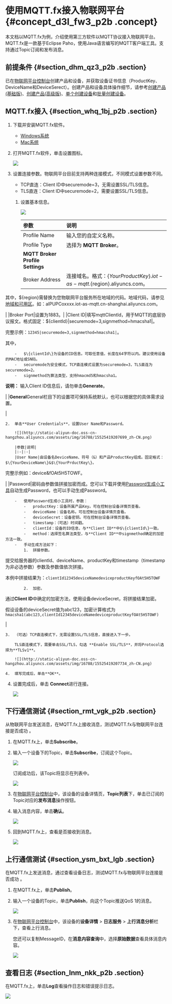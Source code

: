 # 使用MQTT.fx接入物联网平台 {#concept_d3l_fw3_p2b .concept}

本文档以MQTT.fx为例，介绍使用第三方软件以MQTT协议接入物联网平台。MQTT.fx是一款基于Eclipse Paho，使用Java语言编写的MQTT客户端工具。支持通过Topic订阅和发布消息。

## 前提条件 {#section_dhm_qz3_p2b .section}

已在[物联网平台控制台](https://iot.console.aliyun.com)创建产品和设备，并获取设备证书信息（ProductKey、DeviceName和DeviceSerect）。创建产品和设备具体操作细节，请参考[创建产品\(基础版\)](../../../../../intl.zh-CN/用户指南/产品与设备/创建产品(基础版).md#)、[创建产品\(高级版\)](../../../../../intl.zh-CN/用户指南/产品与设备/创建产品(高级版).md#)、[单个创建设备](../../../../../intl.zh-CN/用户指南/产品与设备/创建设备/单个创建设备.md#)和[批量创建设备](../../../../../intl.zh-CN/用户指南/产品与设备/创建设备/批量创建设备.md#)。

## MQTT.fx接入 {#section_whq_1bj_p2b .section}

1.  下载并安装MQTT.fx软件。
    -   [Windows系统](http://mqtt-fx.software.informer.com/download/)
    -   [Mac系统](http://macdownload.informer.com/mqtt-fx/)
2.  打开MQTT.fx软件，单击设置图标。

    ![](http://static-aliyun-doc.oss-cn-hangzhou.aliyuncs.com/assets/img/16788/15525419207694_zh-CN.png)

3.  设置连接参数。物联网平台目前支持两种连接模式，不同模式设置参数不同。
    -   TCP直连：Client ID中securemode=3，无需设置SSL/TLS信息。
    -   TLS直连：Client ID中securemode=2，需要设置SSL/TLS信息。
    1.  设置基本信息。

        ![](http://static-aliyun-doc.oss-cn-hangzhou.aliyuncs.com/assets/img/16788/15525419207698_zh-CN.png)

        |参数|说明|
        |:-|:-|
        |Profile Name|输入您的自定义名称。|
        |Profile Type|选择为 **MQTT Broker**。|
        |**MQTT Broker Profile Settings**|
        |Broker Address|连接域名。格式：$\{YourProductKey\}.iot-as-mqtt.$\{region\}.aliyuncs.com。

其中，$\{region\}需替换为您物联网平台服务所在地域的代码。地域代码，请参见[地域和可用区](https://www.alibabacloud.com/help/doc-detail/40654.htm)。如：alPUPCoxxxx.iot-as-mqtt.cn-shanghai.aliyuncs.com。

|
        |Broker Port|设置为1883。|
        |Client ID|填写mqttClientId，用于MQTT的底层协议报文。格式固定：$\{clientId\}|securemode=3,signmethod=hmacsha1|。

完整示例：`12345|securemode=3,signmethod=hmacsha1|`。

其中，

        -   $\{clientId\}为设备的ID信息。可取任意值，长度在64字符以内。建议使用设备的MAC地址或SN码。
        -   securemode为安全模式，TCP直连模式设置为securemode=3，TLS直连为securemode=2。
        -   signmethod为算法类型，支持hmacmd5和hmacsha1。
**说明：** 输入Client ID信息后，请勿单击**Generate**。

|
        |**General**General栏目下的设置项可保持系统默认，也可以根据您的具体需求设置。

|

    2.  单击**User Credentials**，设置User Name和Password。

        ![](http://static-aliyun-doc.oss-cn-hangzhou.aliyuncs.com/assets/img/16788/15525419207699_zh-CN.png)

        |参数|说明|
        |:-|:-|
        |User Name|由设备名DeviceName、符号（&）和产品ProductKey组成。固定格式：$\{YourDeviceName\}&$\{YourPrductKey\}。

完整示例如：device&fOAt5H5TOWF。

|
        |Password|密码由参数值拼接加密而成。您可以下载并使用[Password生成小工具](https://files.alicdn.com/tpsservice/88413c66e471bec826257781969d1bc7.zip)自动生成Password，也可以手动生成Password。

        -   使用Password生成小工具时，参数：
            -   productKey：设备所属产品Key。可在控制台设备详情页查看。
            -   deviceName：设备名称。可在控制台设备详情页查看。
            -   deviceSecret：设备密钥。可在控制台设备详情页查看。
            -   timestamp：（可选）时间戳。
            -   clientId：设备的ID信息，与**Client ID**中$\{clientId\}一致。
            -   method：选择签名算法类型，与**Client ID**中signmethod确定的加密方法一致。
        -   手动生成方法如下：
            1.  拼接参数。

提交给服务器的clientId、deviceName、productKey和timestamp（timestamp为非必选参数）参数及参数值依次拼接。

本例中拼接结果为：`clientId12345deviceNamedeviceproductKeyfOAt5H5TOWF`

            2.  加密。

通过**Client ID**中确定的加密方法，使用设备deviceSecret，将拼接结果加密。

假设设备的deviceSecret值为abc123，加密计算格式为`hmacsha1(abc123,clientId12345deviceNamedeviceproductKeyfOAt5H5TOWF)`

|

    3.  （可选）TCP直连模式下，无需设置SSL/TLS信息，直接进入下一步。

        TLS直连模式下，需要单击SSL/TLS，勾选 **Enable SSL/TLS**，并将Protocol选择为**TLSv1**。

        ![](http://static-aliyun-doc.oss-cn-hangzhou.aliyuncs.com/assets/img/16788/15525419207734_zh-CN.png)

    4.  填写完成后，单击**OK**。
4.  设置完成后，单击 **Connect**进行连接。

    ![](http://static-aliyun-doc.oss-cn-hangzhou.aliyuncs.com/assets/img/16788/15525419207735_zh-CN.png)


## 下行通信测试 {#section_rmt_vgk_p2b .section}

从物联网平台发送消息，在MQTT.fx上接收消息，测试MQTT.fx与物联网平台连接是否成功 。

1.  在MQTT.fx上，单击**Subscribe**。
2.  输入一个设备下的Topic，单击**Subscribe**，订阅这个Topic。

    ![](http://static-aliyun-doc.oss-cn-hangzhou.aliyuncs.com/assets/img/16788/15525419207736_zh-CN.png)

    订阅成功后，该Topic将显示在列表中。

    ![](http://static-aliyun-doc.oss-cn-hangzhou.aliyuncs.com/assets/img/16788/15525419207737_zh-CN.png)

3.  在[物联网平台控制台](https://iot.console.aliyun.com)中，该设备的设备详情页，**Topic列表**下，单击已订阅的Topic对应的**发布消息**操作按钮。
4.  输入消息内容，单击**确认**。

    ![](http://static-aliyun-doc.oss-cn-hangzhou.aliyuncs.com/assets/img/16788/15525419207738_zh-CN.png)

5.  回到MQTT.fx上，查看是否接收到消息。

    ![](http://static-aliyun-doc.oss-cn-hangzhou.aliyuncs.com/assets/img/16788/15525419207739_zh-CN.png)


## 上行通信测试 {#section_ysm_bxt_lgb .section}

在MQTT.fx上发送消息，通过查看设备日志，测试MQTT.fx与物联网平台连接是否成功 。

1.  在MQTT.fx上，单击**Publish**。
2.  输入一个设备的Topic，单击**Publish**，向这个Topic推送QoS 1的消息。

    ![](http://static-aliyun-doc.oss-cn-hangzhou.aliyuncs.com/assets/img/16788/155254192037281_zh-CN.png)

3.  在[物联网平台控制台](https://iot.console.aliyun.com)中，该设备的**设备详情** \> **日志服务** \> **上行消息分析**栏下，查看上行消息。

    您还可以复制MessageID，在**消息内容查询**中，选择**原始数据**查看具体消息内容。

    ![](http://static-aliyun-doc.oss-cn-hangzhou.aliyuncs.com/assets/img/16788/155254192137288_zh-CN.png)


## 查看日志 {#section_lnm_nkk_p2b .section}

在MQTT.fx上，单击**Log**查看操作日志和错误提示日志。

![](http://static-aliyun-doc.oss-cn-hangzhou.aliyuncs.com/assets/img/16788/15525419217740_zh-CN.png)

